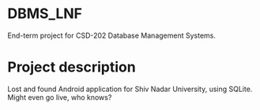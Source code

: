 # DBMS_LNF
End-term project for CSD-202 Database Management Systems.

# Project description
Lost and found Android application for Shiv Nadar University, using SQLite. Might even go live, who knows?
